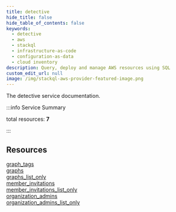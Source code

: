 ```yaml
---
title: detective
hide_title: false
hide_table_of_contents: false
keywords:
  - detective
  - aws
  - stackql
  - infrastructure-as-code
  - configuration-as-data
  - cloud inventory
description: Query, deploy and manage AWS resources using SQL
custom_edit_url: null
image: /img/stackql-aws-provider-featured-image.png
---
```


The detective service documentation.

:::info Service Summary

<div class="row">
<div class="providerDocColumn">
<span>total resources:&nbsp;<b>7</b></span><br />
</div>
</div>

:::

## Resources
<div class="row">
<div class="providerDocColumn">
<a href="/services/detective/graph_tags/">graph_tags</a><br />
<a href="/services/detective/graphs/">graphs</a><br />
<a href="/services/detective/graphs_list_only/">graphs_list_only</a><br />
<a href="/services/detective/member_invitations/">member_invitations</a>
</div>
<div class="providerDocColumn">
<a href="/services/detective/member_invitations_list_only/">member_invitations_list_only</a><br />
<a href="/services/detective/organization_admins/">organization_admins</a><br />
<a href="/services/detective/organization_admins_list_only/">organization_admins_list_only</a>
</div>
</div>